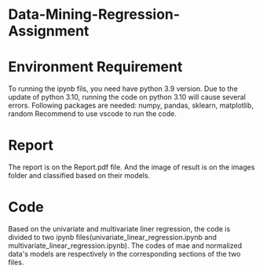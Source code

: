 # Data-Mining-Regression-Assignment
# Environment Requirement
To running the ipynb fils, you need have python 3.9 version. Due to the update of python 3.10, running the code on python 3.10 will cause several errors. 
Following packages are needed: numpy, pandas, sklearn, matplotlib, random
Recommend to use vscode to run the code.
# Report 
The report is on the Report.pdf file. And the image of result is on the images folder and classified based on their models.
# Code
Based on the univariate and multivariate liner regression, the code is divided to two ipynb files(univariate_linear_regression.ipynb and multivariate_linear_regression.ipynb). The codes of mae and normalized data's models are respectively in the corresponding sections of the two files.
